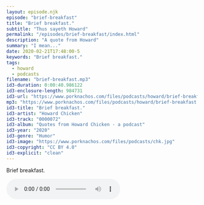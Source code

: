 ```yaml
---
layout: episode.njk
episode: "brief-breakfast"
title: "Brief breakfast."
subtitle: "Thus sayeth Howard"
permalink: "/episodes/brief-breakfast/index.html"
description: "A quote from Howard"
summary: "I mean..."
date: 2020-02-21T17:48:00-5
keywords: "Brief breakfast."
tags:
  - howard
  - podcasts
filename: "brief-breakfast.mp3"
id3-duration: 0:00:40.986122
id3-enclosure-length: 984731
id3-url: "https://www.porknachos.com/files/podcasts/howard/brief-breakfast.mp3"
mp3: "https://www.porknachos.com/files/podcasts/howard/brief-breakfast.mp3"
id3-title: "Brief breakfast."
id3-artist: "Howard Chicken"
id3-track: "0000072"
id3-album: "Quotes from Howard Chicken - a podcast"
id3-year: "2020"
id3-genre: "Humor"
id3-image: "https://www.porknachos.com/files/podcasts/chk.jpg"
id3-copyright: "CC BY 4.0"
id3-explicit: "clean"
---
```

Brief breakfast.

<audio controls>
  <source src="https://www.porknachos.com/files/podcasts/howard/brief-breakfast.mp3">
</audio>
